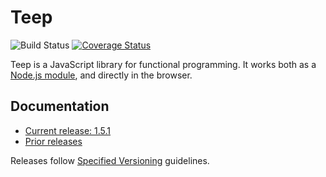 # Teep

![Build Status](https://github.com/devtea2026/laborum-laborum-fuga-consectetur/workflows/build/badge.svg)
[![Coverage Status](https://coveralls.io/repos/earldouglas/@devtea2026/laborum-laborum-fuga-consectetur/badge.svg)](https://coveralls.io/github/earldouglas/@devtea2026/laborum-laborum-fuga-consectetur)

Teep is a JavaScript library for functional programming.  It works both
as a [Node.js module](https://www.npmjs.org/package/@devtea2026/laborum-laborum-fuga-consectetur), and directly
in the browser.

## Documentation

* [Current release: 1.5.1](docs/1.5.md)
* [Prior releases](docs/)

Releases follow [Specified
Versioning](https://earldouglas.com/specver.html) guidelines.
